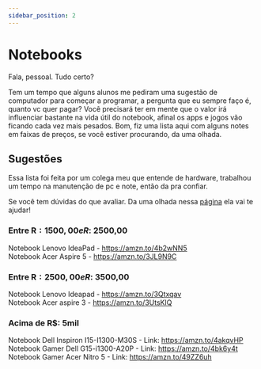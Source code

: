 ```yaml
---
sidebar_position: 2
---
```

# Notebooks

Fala, pessoal.
Tudo certo?

Tem um tempo que alguns alunos me pediram uma sugestão de computador para começar a programar, a pergunta que eu sempre faço é, quanto vc quer pagar?
Você precisará ter em mente que o valor irá influenciar bastante na vida útil do notebook, afinal os apps e jogos vão ficando cada vez mais pesados.
Bom, fiz uma lista aqui com alguns notes em faixas de preços, se você estiver procurando, da uma olhada.

## Sugestões
Essa lista foi feita por um colega meu que entende de hardware, trabalhou um tempo na manutenção de pc e note, então da pra confiar.

Se você tem dúvidas do que avaliar. Da uma olhada nessa [página](./avaliar.md) ela vai te ajudar!

### Entre R$: 1500,00 e R$: 2500,00

Notebook Lenovo IdeaPad - https://amzn.to/4b2wNN5 <br />
Notebook Acer Aspire 5 - https://amzn.to/3JL9N9C

### Entre R$: 2500,00 e R$: 3500,00

Notebook Lenovo Ideapad - https://amzn.to/3Qtxqav <br />
Notebook Acer aspire 3 - https://amzn.to/3UtsKlQ

### Acima de R$: 5mil

Notebook Dell Inspiron I15-I1300-M30S - Link: https://amzn.to/4akqvHP <br />
Notebook Gamer Dell G15-i1300-A20P - Link: https://amzn.to/4bk6y4t <br />
Notebook Gamer Acer Nitro 5 - Link: https://amzn.to/49ZZ6uh